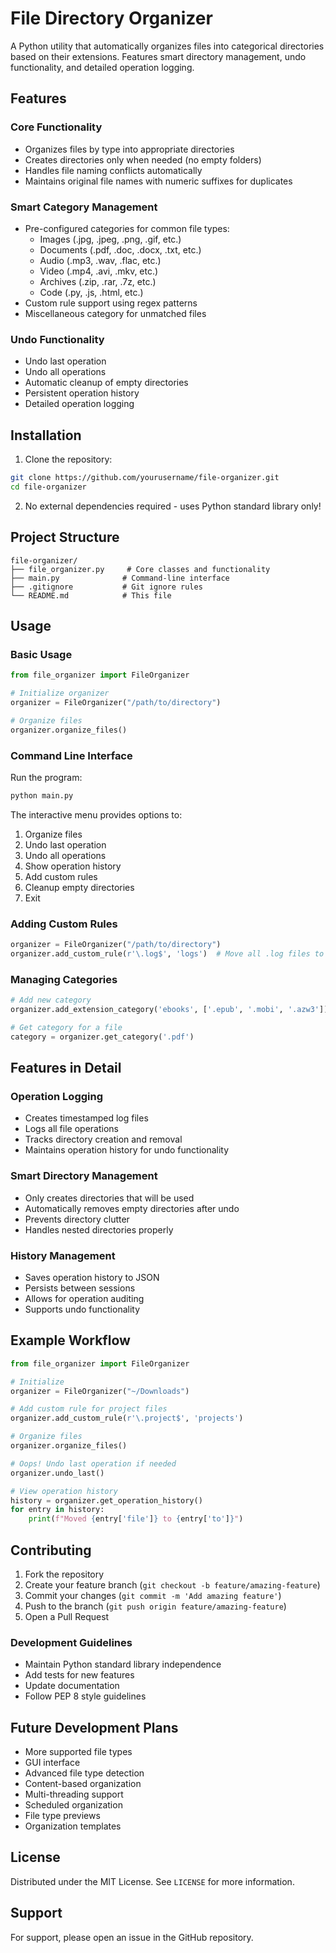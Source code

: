 # File Directory Organizer

A Python utility that automatically organizes files into categorical directories based on their extensions. Features smart directory management, undo functionality, and detailed operation logging.

## Features

### Core Functionality
- Organizes files by type into appropriate directories
- Creates directories only when needed (no empty folders)
- Handles file naming conflicts automatically
- Maintains original file names with numeric suffixes for duplicates

### Smart Category Management
- Pre-configured categories for common file types:
  - Images (.jpg, .jpeg, .png, .gif, etc.)
  - Documents (.pdf, .doc, .docx, .txt, etc.)
  - Audio (.mp3, .wav, .flac, etc.)
  - Video (.mp4, .avi, .mkv, etc.)
  - Archives (.zip, .rar, .7z, etc.)
  - Code (.py, .js, .html, etc.)
- Custom rule support using regex patterns
- Miscellaneous category for unmatched files

### Undo Functionality
- Undo last operation
- Undo all operations
- Automatic cleanup of empty directories
- Persistent operation history
- Detailed operation logging

## Installation

1. Clone the repository:
```bash
git clone https://github.com/yourusername/file-organizer.git
cd file-organizer
```

2. No external dependencies required - uses Python standard library only!

## Project Structure
```
file-organizer/
├── file_organizer.py     # Core classes and functionality
├── main.py              # Command-line interface
├── .gitignore           # Git ignore rules
└── README.md            # This file
```

## Usage

### Basic Usage
```python
from file_organizer import FileOrganizer

# Initialize organizer
organizer = FileOrganizer("/path/to/directory")

# Organize files
organizer.organize_files()
```

### Command Line Interface
Run the program:
```bash
python main.py
```

The interactive menu provides options to:
1. Organize files
2. Undo last operation
3. Undo all operations
4. Show operation history
5. Add custom rules
6. Cleanup empty directories
7. Exit

### Adding Custom Rules
```python
organizer = FileOrganizer("/path/to/directory")
organizer.add_custom_rule(r'\.log$', 'logs')  # Move all .log files to 'logs' directory
```

### Managing Categories
```python
# Add new category
organizer.add_extension_category('ebooks', ['.epub', '.mobi', '.azw3'])

# Get category for a file
category = organizer.get_category('.pdf')
```

## Features in Detail

### Operation Logging
- Creates timestamped log files
- Logs all file operations
- Tracks directory creation and removal
- Maintains operation history for undo functionality

### Smart Directory Management
- Only creates directories that will be used
- Automatically removes empty directories after undo
- Prevents directory clutter
- Handles nested directories properly

### History Management
- Saves operation history to JSON
- Persists between sessions
- Allows for operation auditing
- Supports undo functionality

## Example Workflow

```python
from file_organizer import FileOrganizer

# Initialize
organizer = FileOrganizer("~/Downloads")

# Add custom rule for project files
organizer.add_custom_rule(r'\.project$', 'projects')

# Organize files
organizer.organize_files()

# Oops! Undo last operation if needed
organizer.undo_last()

# View operation history
history = organizer.get_operation_history()
for entry in history:
    print(f"Moved {entry['file']} to {entry['to']}")
```

## Contributing

1. Fork the repository
2. Create your feature branch (`git checkout -b feature/amazing-feature`)
3. Commit your changes (`git commit -m 'Add amazing feature'`)
4. Push to the branch (`git push origin feature/amazing-feature`)
5. Open a Pull Request

### Development Guidelines
- Maintain Python standard library independence
- Add tests for new features
- Update documentation
- Follow PEP 8 style guidelines

## Future Development Plans

- More supported file types
- GUI interface
- Advanced file type detection
- Content-based organization
- Multi-threading support
- Scheduled organization
- File type previews
- Organization templates

## License

Distributed under the MIT License. See `LICENSE` for more information.

## Support

For support, please open an issue in the GitHub repository.